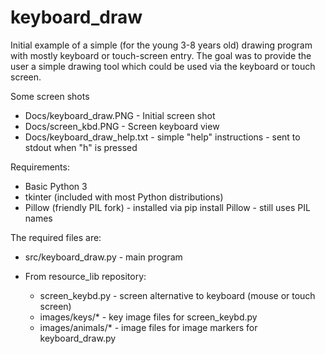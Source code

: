 # keyboard_draw
Initial example of a simple (for the young 3-8 years old) drawing program with mostly
keyboard or touch-screen entry.  The goal was to provide the  user a simple drawing
tool which could be used via the keyboard or touch screen.

Some screen shots
 - Docs/keyboard_draw.PNG - Initial screen shot
 - Docs/screen_kbd.PNG - Screen keyboard view
 - Docs/keyboard_draw_help.txt - simple "help" instructions - sent to stdout when "h" is pressed
 
 Requirements:
  - Basic Python 3
  - tkinter (included with most Python distributions)
  - Pillow (friendly PIL fork) - installed via pip install Pillow - still uses PIL names

The required files are:
  - src/keyboard_draw.py - main program

  - From resource_lib repository:
      - screen_keybd.py - screen alternative to keyboard (mouse or touch screen)
      - images/keys/* - key image files for screen_keybd.py
      - images/animals/* - image files for image markers for keyboard_draw.py
